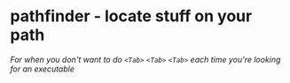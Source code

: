 # pathfinder - locate stuff on your path

_For when you don't want to do `<Tab>` `<Tab>` `<Tab>` each time you're looking for an executable_
